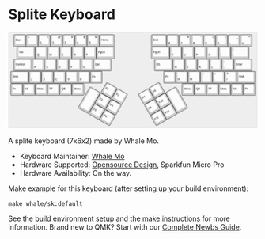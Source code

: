 # Splite Keyboard

![Split Keyboard Default Layout](https://github.com/ncwhale/Keyboard_Design/raw/master/Splite-Keyboard-v3/Keyboard-layout.png)

A splite keyboard (7x6x2) made by Whale Mo.

* Keyboard Maintainer: [Whale Mo](https://github.com/ncwhale)
* Hardware Supported:  [Opensource Design](https://github.com/ncwhale/Keyboard_Design), Sparkfun Micro Pro
* Hardware Availability: On the way.

Make example for this keyboard (after setting up your build environment):

    make whale/sk:default

See the [build environment setup](https://docs.qmk.fm/#/getting_started_build_tools) and the [make instructions](https://docs.qmk.fm/#/getting_started_make_guide) for more information. Brand new to QMK? Start with our [Complete Newbs Guide](https://docs.qmk.fm/#/newbs).
